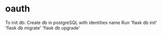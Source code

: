# oauth

To init db:
Create db in postgreSQL with identities name
Run 'flask db init' 'flask db migrate' 'flask db upgrade'
